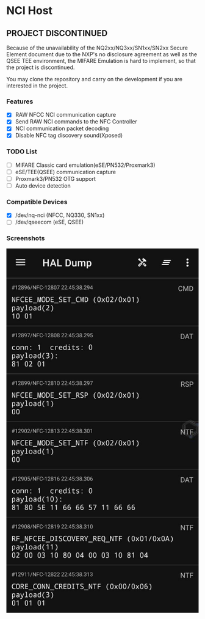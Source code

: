 # NCI Host

## PROJECT DISCONTINUED

Because of the unavailability of the NQ2xx/NQ3xx/SN1xx/SN2xx Secure Element document due to the
NXP's no disclosure agreement as well as the QSEE TEE environment, the MIFARE Emulation is hard to
implement, so that the project is discontinued.

You may clone the repository and carry on the development if you are interested in the project.

### Features

- [x] RAW NFCC NCI communication capture
- [x] Send RAW NCI commands to the NFC Controller
- [x] NCI communication packet decoding
- [x] Disable NFC tag discovery sound(Xposed)

### TODO List

- [ ] MIFARE Classic card emulation(eSE/PN532/Proxmark3)
- [ ] eSE/TEE(QSEE) communication capture
- [ ] Proxmark3/PN532 OTG support
- [ ] Auto device detection

### Compatible Devices

- [x] /dev/nq-nci (NFCC, NQ330, SN1xx)
- [ ] /dev/qseecom (eSE, QSEE)

### Screenshots

![RAW NCI Capture](.docs/screenshot_nci_capture.jpg)
